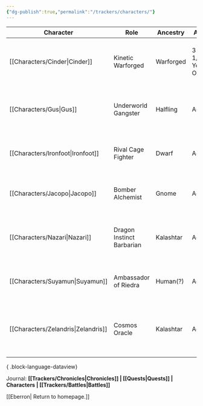 ```yaml
---
{"dg-publish":true,"permalink":"/trackers/characters/"}
---
```


| Character                              | Role                      | Ancestry  | Age            | Gender | Description                                                                      |
| -------------------------------------- | ------------------------- | --------- | -------------- | ------ | -------------------------------------------------------------------------------- |
| [[Characters/Cinder\|Cinder]]       | Kinetic Warforged         | Warforged | 3 1/2 Year Old | Male   | An experimental warforged with mysterious powers                                 |
| [[Characters/Gus\|Gus]]             | Underworld Gangster       | Halfling  | Adult          | Male   | A halfling with connections to the Boromar Clan                                  |
| [[Characters/Ironfoot\|Ironfoot]]   | Rival Cage Fighter        | Dwarf     | Adult          | Male   | Tavern brawler whose name is a misnomer                                          |
| [[Characters/Jacopo\|Jacopo]]       | Bomber Alchemist          | Gnome     | Adult          | Male   | A gnome in debt with shady underworld connections                                |
| [[Characters/Nazari\|Nazari]]       | Dragon Instinct Barbarian | Kalashtar | Adult          | Female | Brelish veteran with psionic abilities and PTSD from the war                     |
| [[Characters/Suyamun\|Suyamun]]     | Ambassador of Riedra      | Human(?)  | Adult          | Male   | Riedran ambassador to Breland with psionic proclivities                          |
| [[Characters/Zelandris\|Zelandris]] | Cosmos Oracle             | Kalashtar | Adult          | Male   | Brelish veteran with psionic abilities and a passion for helping the downtrodden |

{ .block-language-dataview}

Journal: **[[Trackers/Chronicles\|Chronicles]] | [[Quests\|Quests]] | Characters | [[Trackers/Battles\|Battles]]**

[[Eberron\| Return to homepage.]]
